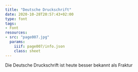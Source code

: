 ```yaml
---
title: "Deutsche Druckschrift"
date: 2020-10-28T20:57:43+02:00
type: font
tags:
- Font
resources:
- src: "page007.jpg"
  params:
    iiif: page007/info.json
    class: sheet
---
```

Die Deutsche Druckschrift ist heute besser bekannt als Fraktur
